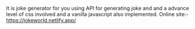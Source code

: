 It is joke generator for you using API for generating joke and and a advance level of css involved and a vanilla javascript also implemented. Online site:-https://jokeworld.netlify.app/
